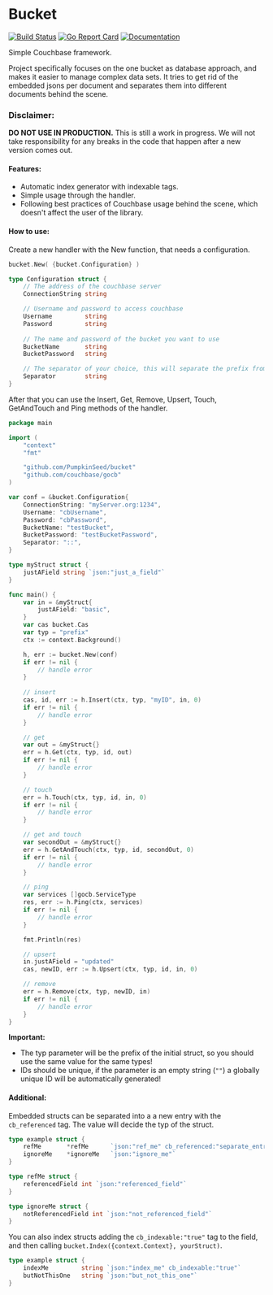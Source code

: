 # Bucket

[![Build Status](https://travis-ci.com/PumpkinSeed/bucket.svg?branch=master)](https://travis-ci.com/PumpkinSeed/bucket)
[![Go Report Card](https://goreportcard.com/badge/github.com/PumpkinSeed/bucket)](https://goreportcard.com/report/github.com/PumpkinSeed/bucket)
[![Documentation](https://godoc.org/github.com/PumpkinSeed/bucket?status.svg)](http://godoc.org/github.com/PumpkinSeed/bucket)

Simple Couchbase framework.

Project specifically focuses on the one bucket as database approach, and makes it easier to manage complex data sets. It tries to get rid of the embedded jsons per document and separates them into different documents behind the scene.

### Disclaimer:
**DO NOT USE IN PRODUCTION.** This is still a work in progress. We will not take responsibility for any breaks in the code that happen after a new version comes out.

#### Features:
- Automatic index generator with indexable tags.
- Simple usage through the handler.
- Following best practices of Couchbase usage behind the scene, which doesn't affect the user of the library.

#### How to use:

Create a new handler with the New function, that needs a configuration.
```go
bucket.New( {bucket.Configuration} )

type Configuration struct {
    // The address of the couchbase server
	ConnectionString string 

    // Username and password to access couchbase
	Username         string 
	Password         string 
	
    // The name and password of the bucket you want to use
	BucketName       string 
	BucketPassword   string 

    // The separator of your choice, this will separate the prefix from the field name
	Separator        string 
}
```

After that you can use the Insert, Get, Remove, Upsert, Touch, GetAndTouch and Ping methods of the handler.

```go
package main

import (
    "context"
    "fmt"

    "github.com/PumpkinSeed/bucket"
    "github.com/couchbase/gocb"
)

var conf = &bucket.Configuration{
    ConnectionString: "myServer.org:1234",
    Username: "cbUsername",
    Password: "cbPassword",
    BucketName: "testBucket",
    BucketPassword: "testBucketPassword",
    Separator: "::",
}

type myStruct struct {
    justAField string `json:"just_a_field"`
}

func main() {
    var in = &myStruct{
        justAField: "basic",
    }
    var cas bucket.Cas
    var typ = "prefix"
    ctx := context.Background()

    h, err := bucket.New(conf)
    if err != nil {
        // handle error
    }
    
    // insert
    cas, id, err := h.Insert(ctx, typ, "myID", in, 0)
    if err != nil {
        // handle error
    }

    // get
    var out = &myStruct{}
    err = h.Get(ctx, typ, id, out)
    if err != nil {
        // handle error
    }

    // touch
    err = h.Touch(ctx, typ, id, in, 0)
    if err != nil {
        // handle error
    }

    // get and touch
    var secondOut = &myStruct{}
    err = h.GetAndTouch(ctx, typ, id, secondOut, 0)
    if err != nil {
        // handle error
    }

    // ping
    var services []gocb.ServiceType
    res, err := h.Ping(ctx, services)
    if err != nil {
        // handle error
    }

    fmt.Println(res)

    // upsert
    in.justAField = "updated"
    cas, newID, err := h.Upsert(ctx, typ, id, in, 0)

    // remove
    err = h.Remove(ctx, typ, newID, in)
    if err != nil {
        // handle error
    }
}
```

**Important:** 
- The typ parameter will be the prefix of the initial struct, so you should use the same value for the same types!
- IDs should be unique, if the parameter is an empty string (`""`) a globally unique ID will be automatically generated!

#### Additional:

Embedded structs can be separated into a a new entry with the `cb_referenced` tag. The value will decide the typ of the struct.
```go
type example struct {
    refMe       *refMe      `json:"ref_me" cb_referenced:"separate_entry"`
    ignoreMe    *ignoreMe   `json:"ignore_me"`
}

type refMe struct {
    referencedField int `json:"referenced_field"`
}

type ignoreMe struct {
    notReferencedField int `json:"not_referenced_field"`
}
```

You can also index structs adding the `cb_indexable:"true"` tag to the field, and then calling `bucket.Index({context.Context}, yourStruct)`.
```go
type example struct {
    indexMe         string `json:"index_me" cb_indexable:"true"`
    butNotThisOne   string `json:"but_not_this_one"`
}
```